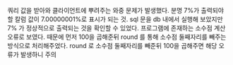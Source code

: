 쿼리 값을 받아와 클라이언트에 뿌려주는 와중 문제가 발생했다.
분명 7%가 출력되야 할 칼럼 값이 7.00000001%로 표시가 되는 것.
sql 문을 db 내에서 실행해 보았지만 7% 가 정상적으로 출력되는 것을 확인할 수 있었다.
프로그램에 존재하는 소수점 계산 오류로 보였다.
때문에 먼저 100을 곱해준뒤 round 를 통해 소수점 둘째자리를 빼주는 방식으로 처리해주었다.
round 로 소수점 둘째자리를 빼준뒤 100을 곱해주면 해당 오류가 발생하니 주의
